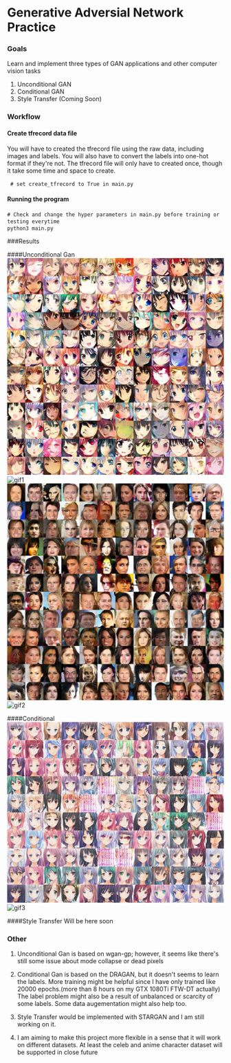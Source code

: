# Generative Adversial Network Practice

### Goals
Learn and implement three types of GAN applications and other computer vision tasks

1. Unconditional GAN
2. Conditional GAN 
3. Style Transfer (Coming Soon)

### Workflow
#### Create tfrecord data file
You will have to created the tfrecord file using the raw data, including images and labels. You will also have to convert the labels into one-hot format if they're not. The tfrecord file will only have to created once, though it take some time and space to create.
```code
 # set create_tfrecord to True in main.py 
```

#### Running the program
```
# Check and change the hyper parameters in main.py before training or testing everytime
python3 main.py
```

###Results

####Unconditional Gan
![img1](vanilla_gan/sample_imgs/anime/train/wgan_gp_1.jpg)
![gif1](vanilla_gan/sample_imgs/anime/train/wgan_gp.gif)
![img2](vanilla_gan/sample_imgs/celeb/train/wgan_gp_1.jpg)
![gif2](vanilla_gan/sample_imgs/celeb/train/wgan_gp.gif)

####Conditional 
![img3](cgan/sample_imgs/anime/train/dragan_1.jpg)
![gif3](cgan/sample_imgs/anime/train/dragan.gif)


####Style Transfer
Will be here soon

### Other
1. Unconditional Gan is based on wgan-gp; however, it seems like there's still some issue about mode collapse or dead pixels

2. Conditional Gan is based on the DRAGAN, but it doesn't seems to learn the labels. More training might be helpful since I have only trained like 20000 epochs.(more than 8 hours on my GTX 1080Ti FTW-DT actually) The label problem might also be a result of unbalanced or scarcity of some labels. Some data augementation might also help too.

3. Style Transfer would be implemented with STARGAN and I am still working on it.

4. I am aiming to make this project more flexible in a sense that it will work on different datasets. At least the celeb and anime character dataset will be supported in close future